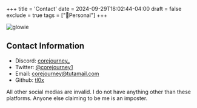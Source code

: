 +++
title = 'Contact'
date = 2024-09-29T18:02:44-04:00
draft = false
exclude = true
tags = ["🧑Personal"]
+++

![glowie](/pics/glowie.png)
## Contact Information
- Discord: [corejourney_](https://discord.com)
- Twitter: [@corejourney1](https://x.com/corejourney1)
- Email: corejourney@tutamail.com
- Github: [tl0x](https://github.com/tl0x)

All other social medias are invalid. I do not have anything other than these platforms. Anyone else claiming to be me is an imposter.